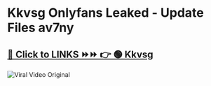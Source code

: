 
 # Kkvsg Onlyfans Leaked - Update Files av7ny

## <h2><a href="https://clipsfans.com/Kkvsg&ref=git">🔗 Click to LINKS ⏩⏩ 👉 🟢 Kkvsg </a></h2>

<a href="https://clipsfans.com/Kkvsg&ref=git" rel="nofollow" data-target="animated-image.originalLink"><img src="https://i.ibb.co.com/xMMVF88/686577567.gif" alt="Viral Video Original" style="max-width: 100%; display: inline-block;" data-target="animated-image.originalImage"></a>

